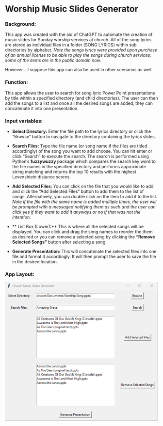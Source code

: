 # Worship Music Slides Generator

### Background:

This app was created with the aid of ChatGPT to automate the creation of music slides for Sunday worship services at church. All of the song lyrics are stored as individual files in a folder (SONG LYRICS) within sub directories by alphabet. _Note the songs lyrics were provided upon purchase of an annual license to be able to play the songs during church services; some of the items are in the public domain now._

However... I suppose this app can also be used in other scenarios as well.

### Function:

This app allows the user to search for song lyric Power Point presentations by title within a specified directory (and child directories). The user can then add the songs to a list and once all the desired songs are added, they can concatenate it into one presentation.

### Input variables:

- **Select Directory:** Enter the file path to the lyrics directory or click the “Browse” button to navigate to the directory containing the lyrics slides.

- **Search Files:** Type the file name (or song name if the files are titled accordingly) of the song you want to add choose. You can hit enter or click “Search” to execute the search. The search is performed using Python’s **fuzzywuzzy** package which compares the search key word to the file names in the specified directory and performs approximate string matching and returns the top 10 results with the highest Levenshtein distance scores.

- **Add Selected Files:** You can click on the file that you would like to add and click the “Add Selected Files” button to add them to the list of songs. Alternatively, you can double click on the item to add it to the list. _Note if the file with the same name is added multiple times, the user will be prompted with a messaged notifying them as such and the user can click yes if they want to add it anyways or no if that was not the intention._

- ** List Box (Lower):** This is where all the selected songs will be displayed. You can click and drag the song names to reorder the them as desired or you can remove a selected song by clicking the **“Remove Selected Songs”** button after selecting a song.

- **Generate Presentation:** This will concatenate the selected files into one file and format it accordingly. It will then prompt the user to save the file in the desired location.

### App Layout:

![App Layout Image](./images/App-Layout_20240528.png)

